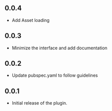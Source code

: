 ## 0.0.4

* Add Asset loading

## 0.0.3

* Minimize the interface and add documentation

## 0.0.2

* Update pubspec.yaml to follow guidelines

## 0.0.1

* Initial release of the plugin.
